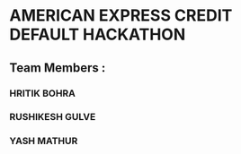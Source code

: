 <h1> AMERICAN EXPRESS CREDIT DEFAULT HACKATHON </h1>

<h2> Team Members : </h2>

<h3> HRITIK BOHRA </h3>
<h3> RUSHIKESH GULVE </h3>
<h3> YASH MATHUR </h3>
